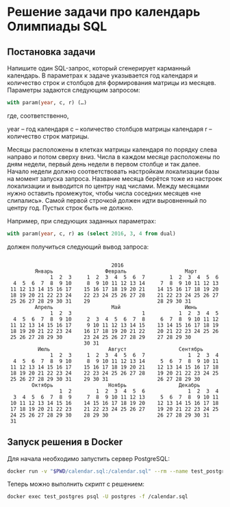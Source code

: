 # Решение задачи про календарь Олимпиады SQL 

## Постановка задачи

Напишите один SQL-запрос, который сгенерирует карманный календарь. В параметрах к задаче указывается год календаря и количество строк и столбцов для формирования матрицы из месяцев. Параметры задаются следующим запросом:

```sql
with param(year, c, r) (…)
```

где, соответственно,

year – год календаря
c – количество столбцов матрицы календаря
r – количество строк матрицы.

Месяцы расположены в клетках матрицы календаря по порядку слева направо и потом сверху вниз. Числа в каждом месяце расположены по дням недели, первый день недели в первом столбце и так далее. Начало недели должно соответствовать настройкам локализации базы на момент запуска запроса. Название месяца берётся тоже из настроек локализации и выводится по центру над числами. Между месяцами нужно оставить промежуток, чтобы числа соседних месяцев «не слипались». Самой первой строчкой должен идти выровненный по центру год. Пустых строк быть не должно.

Например, при следующих заданных параметрах:

```sql
with param(year, c, r) as (select 2016, 3, 4 from dual)
```

должен получиться следующий вывод запроса:

```

                                  2016
         Январь                 Февраль                   Март
              1  2  3     1  2  3  4  5  6  7        1  2  3  4  5  6
  4  5  6  7  8  9 10     8  9 10 11 12 13 14     7  8  9 10 11 12 13
 11 12 13 14 15 16 17    15 16 17 18 19 20 21    14 15 16 17 18 19 20
 18 19 20 21 22 23 24    22 23 24 25 26 27 28    21 22 23 24 25 26 27
 25 26 27 28 29 30 31    29                      28 29 30 31
         Апрель                   Май                     Июнь
              1  2  3                       1           1  2  3  4  5
  4  5  6  7  8  9 10     2  3  4  5  6  7  8     6  7  8  9 10 11 12
 11 12 13 14 15 16 17     9 10 11 12 13 14 15    13 14 15 16 17 18 19
 18 19 20 21 22 23 24    16 17 18 19 20 21 22    20 21 22 23 24 25 26
 25 26 27 28 29 30       23 24 25 26 27 28 29    27 28 29 30
                         30 31
          Июль                   Август                 Сентябрь
              1  2  3     1  2  3  4  5  6  7              1  2  3  4
  4  5  6  7  8  9 10     8  9 10 11 12 13 14     5  6  7  8  9 10 11
 11 12 13 14 15 16 17    15 16 17 18 19 20 21    12 13 14 15 16 17 18
 18 19 20 21 22 23 24    22 23 24 25 26 27 28    19 20 21 22 23 24 25
 25 26 27 28 29 30 31    29 30 31                26 27 28 29 30
        Октябрь                  Ноябрь                 Декабрь
                 1  2        1  2  3  4  5  6              1  2  3  4
  3  4  5  6  7  8  9     7  8  9 10 11 12 13     5  6  7  8  9 10 11
 10 11 12 13 14 15 16    14 15 16 17 18 19 20    12 13 14 15 16 17 18
 17 18 19 20 21 22 23    21 22 23 24 25 26 27    19 20 21 22 23 24 25
 24 25 26 27 28 29 30    28 29 30                26 27 28 29 30 31
 31
```

## Запуск решения в Docker

Для начала необходимо запустить сервер PostgreSQL:

```bash
docker run -v "$PWD/calendar.sql:/calendar.sql" --rm --name test_postgres postgres
``` 

Теперь можно выполнить скрипт с решением:

```bash
docker exec test_postgres psql -U postgres -f /calendar.sql
```
 